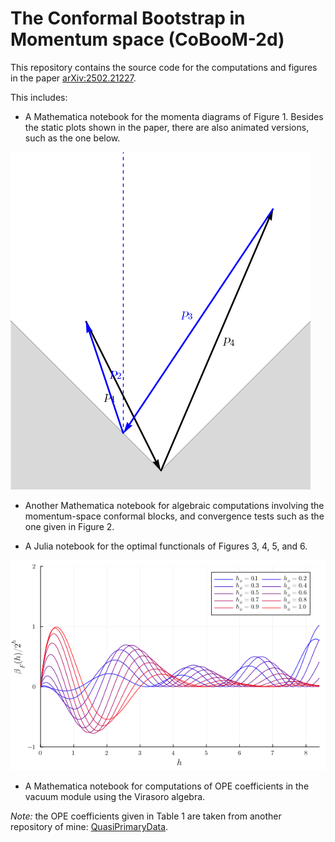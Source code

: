 # The Conformal Bootstrap in Momentum space (CoBooM-2d)

This repository contains the source code for the computations and figures in the paper [arXiv:2502.21227](https://arxiv.org/abs/2502.21227).

This includes:
- A Mathematica notebook for the momenta diagrams of Figure 1. Besides the static plots shown in the paper, there are also animated versions, such as the one below.

![Animated GIF showing configurations of 4 momenta](figures/momenta_t.gif 'Configurations of 4 momenta')

- Another Mathematica notebook for algebraic computations involving the momentum-space conformal blocks, and convergence tests such as the one given in Figure 2.

- A Julia notebook for the optimal functionals of Figures 3, 4, 5, and 6.

![Figure showing the free-fermion optimal functionals](figures/beta_F.png 'Optimal functionals for the free fermion theory')

- A Mathematica notebook for computations of OPE coefficients in the vacuum module using the Virasoro algebra.

*Note:* the OPE coefficients given in Table 1 are taken from another repository of mine: [QuasiPrimaryData](https://github.com/gillioz/QuasiPrimaryData/).
